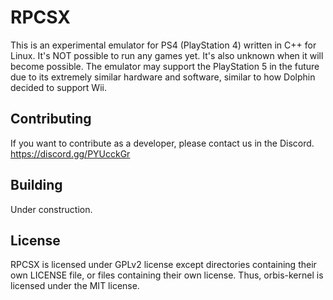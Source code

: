 RPCSX
=====
This is an experimental emulator for PS4 (PlayStation 4) written in C++ for Linux.
It's NOT possible to run any games yet. It's also unknown when it will become possible. The emulator may support the PlayStation 5 in the future due to its extremely similar hardware and software, similar to how Dolphin decided to support Wii.

## Contributing

If you want to contribute as a developer, please contact us in the Discord. https://discord.gg/PYUcckGr

## Building

Under construction.

## License

RPCSX is licensed under GPLv2 license except directories containing their own LICENSE file, or files containing their own license.
Thus, orbis-kernel is licensed under the MIT license.
